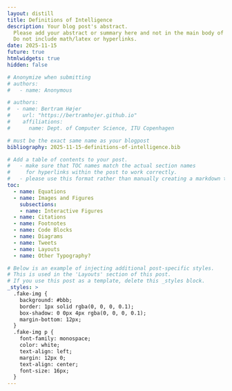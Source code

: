 ```yaml
---
layout: distill
title: Definitions of Intelligence
description: Your blog post's abstract.
  Please add your abstract or summary here and not in the main body of your text. 
  Do not include math/latex or hyperlinks.
date: 2025-11-15
future: true
htmlwidgets: true
hidden: false

# Anonymize when submitting
# authors:
#   - name: Anonymous

# authors:
#  - name: Bertram Højer
#    url: "https://bertramhojer.github.io"
#    affiliations:
#      name: Dept. of Computer Science, ITU Copenhagen

# must be the exact same name as your blogpost
bibliography: 2025-11-15-definitions-of-intelligence.bib  

# Add a table of contents to your post.
#   - make sure that TOC names match the actual section names
#     for hyperlinks within the post to work correctly. 
#   - please use this format rather than manually creating a markdown table of contents.
toc:
  - name: Equations
  - name: Images and Figures
    subsections:
    - name: Interactive Figures
  - name: Citations
  - name: Footnotes
  - name: Code Blocks
  - name: Diagrams
  - name: Tweets
  - name: Layouts
  - name: Other Typography?

# Below is an example of injecting additional post-specific styles.
# This is used in the 'Layouts' section of this post.
# If you use this post as a template, delete this _styles block.
_styles: >
  .fake-img {
    background: #bbb;
    border: 1px solid rgba(0, 0, 0, 0.1);
    box-shadow: 0 0px 4px rgba(0, 0, 0, 0.1);
    margin-bottom: 12px;
  }
  .fake-img p {
    font-family: monospace;
    color: white;
    text-align: left;
    margin: 12px 0;
    text-align: center;
    font-size: 16px;
  }
---
```

